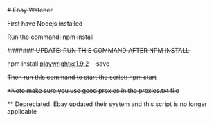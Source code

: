 ~~# Ebay Watcher~~

~~First have Nodejs installed~~


~~Run the command: npm install~~


~~####### UPDATE: RUN THIS COMMAND AFTER NPM INSTALL:~~

 ~~npm install playwright@1.9.2 --save~~



~~Then run this command to start the script: npm start~~


~~*Note make sure you use good proxies in the proxies.txt file~~


** Depreciated. Ebay updated their system and this script is no longer applicable
